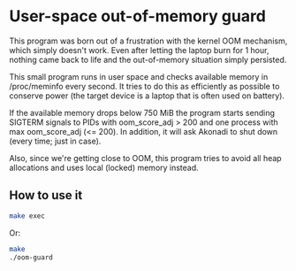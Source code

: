 # User-space out-of-memory guard

This program was born out of a frustration with the kernel OOM mechanism, which 
simply doesn't work. Even after letting the laptop burn for 1 hour, nothing 
came back to life and the out-of-memory situation simply persisted.

This small program runs in user space and checks available memory in 
/proc/meminfo every second. It tries to do this as efficiently as possible to 
conserve power (the target device is a laptop that is often used on battery).

If the available memory drops below 750 MiB the program starts sending SIGTERM 
signals to PIDs with oom_score_adj > 200 and one process with max oom_score_adj 
(<= 200). In addition, it will ask Akonadi to shut down (every time; just in 
case).

Also, since we're getting close to OOM, this program tries to avoid all heap 
allocations and uses local (locked) memory instead.

## How to use it

```sh
make exec
```

Or:
```sh
make
./oom-guard
```

